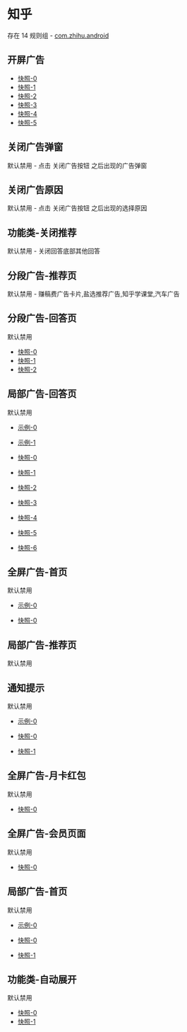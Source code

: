 # 知乎

存在 14 规则组 - [com.zhihu.android](/src/apps/com.zhihu.android.ts)

## 开屏广告

- [快照-0](https://i.gkd.li/import/12707641)
- [快照-1](https://i.gkd.li/import/12899263)
- [快照-2](https://i.gkd.li/import/13070251)
- [快照-3](https://i.gkd.li/import/12841423)
- [快照-4](https://i.gkd.li/import/12883329)
- [快照-5](https://i.gkd.li/import/12981146)

## 关闭广告弹窗

默认禁用 - 点击 关闭广告按钮 之后出现的广告弹窗

## 关闭广告原因

默认禁用 - 点击 关闭广告按钮 之后出现的选择原因

## 功能类-关闭推荐

默认禁用 - 关闭回答底部其他回答

## 分段广告-推荐页

默认禁用 - 赚稿费广告卡片,盐选推荐广告,知乎学课堂,汽车广告

## 分段广告-回答页

默认禁用

- [快照-0](https://i.gkd.li/import/13849671)
- [快照-1](https://i.gkd.li/import/13849442)
- [快照-2](https://i.gkd.li/import/13849689)

## 局部广告-回答页

默认禁用

- [示例-0](https://e.gkd.li/64ef2385-9d97-4d49-9e8a-435978d4ba7b)
- [示例-1](https://e.gkd.li/2ce2a95c-2542-40a2-ac4f-72ba3081384f)

- [快照-0](https://i.gkd.li/import/12864109)
- [快照-1](https://i.gkd.li/import/12647617)
- [快照-2](https://i.gkd.li/import/12647659)
- [快照-3](https://i.gkd.li/import/12647525)
- [快照-4](https://i.gkd.li/i/18141072)
- [快照-5](https://i.gkd.li/i/18141143)
- [快照-6](https://i.gkd.li/import/12647541)

## 全屏广告-首页

默认禁用

- [示例-0](https://e.gkd.li/7efba656-622f-4e2a-9495-e7c5eb8fdca1)

- [快照-0](https://i.gkd.li/i/18141043)

## 局部广告-推荐页

默认禁用

## 通知提示

默认禁用

- [示例-0](https://e.gkd.li/77eab88a-4e4e-4cc4-ba54-b8ba556307bf)

- [快照-0](https://i.gkd.li/import/12647583)
- [快照-1](https://i.gkd.li/i/18141109)

## 全屏广告-月卡红包

默认禁用

- [快照-0](https://i.gkd.li/import/12647421)

## 全屏广告-会员页面

默认禁用

- [快照-0](https://i.gkd.li/import/12707676)

## 局部广告-首页

默认禁用

- [示例-0](https://e.gkd.li/45444dd5-b724-4af7-adee-84679c164e40)

- [快照-0](https://i.gkd.li/i/17677997)
- [快照-1](https://i.gkd.li/i/18140964)

## 功能类-自动展开

默认禁用

- [快照-0](https://i.gkd.li/import/12647688)
- [快照-1](https://i.gkd.li/import/12707687)
